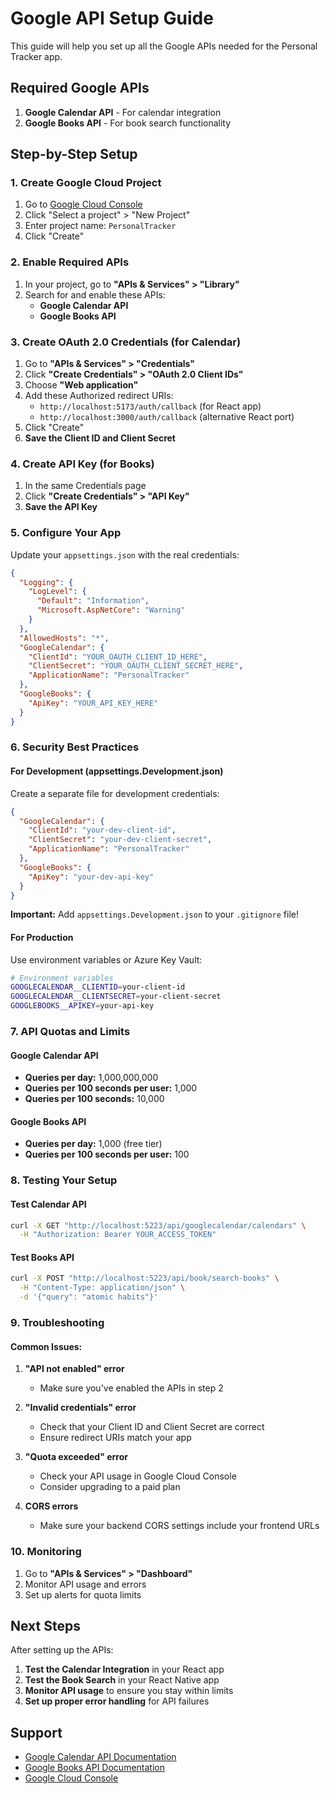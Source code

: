 # Google API Setup Guide

This guide will help you set up all the Google APIs needed for the Personal Tracker app.

## Required Google APIs

1. **Google Calendar API** - For calendar integration
2. **Google Books API** - For book search functionality

## Step-by-Step Setup

### 1. Create Google Cloud Project

1. Go to [Google Cloud Console](https://console.cloud.google.com/)
2. Click "Select a project" > "New Project"
3. Enter project name: `PersonalTracker`
4. Click "Create"

### 2. Enable Required APIs

1. In your project, go to **"APIs & Services" > "Library"**
2. Search for and enable these APIs:
   - **Google Calendar API**
   - **Google Books API**

### 3. Create OAuth 2.0 Credentials (for Calendar)

1. Go to **"APIs & Services" > "Credentials"**
2. Click **"Create Credentials" > "OAuth 2.0 Client IDs"**
3. Choose **"Web application"**
4. Add these Authorized redirect URIs:
   - `http://localhost:5173/auth/callback` (for React app)
   - `http://localhost:3000/auth/callback` (alternative React port)
5. Click "Create"
6. **Save the Client ID and Client Secret**

### 4. Create API Key (for Books)

1. In the same Credentials page
2. Click **"Create Credentials" > "API Key"**
3. **Save the API Key**

### 5. Configure Your App

Update your `appsettings.json` with the real credentials:

```json
{
  "Logging": {
    "LogLevel": {
      "Default": "Information",
      "Microsoft.AspNetCore": "Warning"
    }
  },
  "AllowedHosts": "*",
  "GoogleCalendar": {
    "ClientId": "YOUR_OAUTH_CLIENT_ID_HERE",
    "ClientSecret": "YOUR_OAUTH_CLIENT_SECRET_HERE",
    "ApplicationName": "PersonalTracker"
  },
  "GoogleBooks": {
    "ApiKey": "YOUR_API_KEY_HERE"
  }
}
```

### 6. Security Best Practices

#### For Development (appsettings.Development.json)
Create a separate file for development credentials:

```json
{
  "GoogleCalendar": {
    "ClientId": "your-dev-client-id",
    "ClientSecret": "your-dev-client-secret",
    "ApplicationName": "PersonalTracker"
  },
  "GoogleBooks": {
    "ApiKey": "your-dev-api-key"
  }
}
```

**Important:** Add `appsettings.Development.json` to your `.gitignore` file!

#### For Production
Use environment variables or Azure Key Vault:

```bash
# Environment variables
GOOGLECALENDAR__CLIENTID=your-client-id
GOOGLECALENDAR__CLIENTSECRET=your-client-secret
GOOGLEBOOKS__APIKEY=your-api-key
```

### 7. API Quotas and Limits

#### Google Calendar API
- **Queries per day:** 1,000,000,000
- **Queries per 100 seconds per user:** 1,000
- **Queries per 100 seconds:** 10,000

#### Google Books API
- **Queries per day:** 1,000 (free tier)
- **Queries per 100 seconds per user:** 100

### 8. Testing Your Setup

#### Test Calendar API
```bash
curl -X GET "http://localhost:5223/api/googlecalendar/calendars" \
  -H "Authorization: Bearer YOUR_ACCESS_TOKEN"
```

#### Test Books API
```bash
curl -X POST "http://localhost:5223/api/book/search-books" \
  -H "Content-Type: application/json" \
  -d '{"query": "atomic habits"}'
```

### 9. Troubleshooting

#### Common Issues:

1. **"API not enabled" error**
   - Make sure you've enabled the APIs in step 2

2. **"Invalid credentials" error**
   - Check that your Client ID and Client Secret are correct
   - Ensure redirect URIs match your app

3. **"Quota exceeded" error**
   - Check your API usage in Google Cloud Console
   - Consider upgrading to a paid plan

4. **CORS errors**
   - Make sure your backend CORS settings include your frontend URLs

### 10. Monitoring

1. Go to **"APIs & Services" > "Dashboard"**
2. Monitor API usage and errors
3. Set up alerts for quota limits

## Next Steps

After setting up the APIs:

1. **Test the Calendar Integration** in your React app
2. **Test the Book Search** in your React Native app
3. **Monitor API usage** to ensure you stay within limits
4. **Set up proper error handling** for API failures

## Support

- [Google Calendar API Documentation](https://developers.google.com/calendar)
- [Google Books API Documentation](https://developers.google.com/books)
- [Google Cloud Console](https://console.cloud.google.com/) 